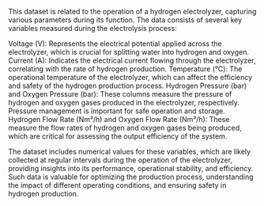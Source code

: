 This dataset is related to the operation of a hydrogen electrolyzer, capturing various parameters during its function. The data consists of several key variables measured during the electrolysis process:

Voltage (V): Represents the electrical potential applied across the electrolyzer, which is crucial for splitting water into hydrogen and oxygen.
Current (A): Indicates the electrical current flowing through the electrolyzer, correlating with the rate of hydrogen production.
Temperature (°C): The operational temperature of the electrolyzer, which can affect the efficiency and safety of the hydrogen production process.
Hydrogen Pressure (bar) and Oxygen Pressure (bar): These columns measure the pressure of hydrogen and oxygen gases produced in the electrolyzer, respectively. Pressure management is important for safe operation and storage.
Hydrogen Flow Rate (Nm³/h) and Oxygen Flow Rate (Nm³/h): These measure the flow rates of hydrogen and oxygen gases being produced, which are critical for assessing the output efficiency of the system.

The dataset includes numerical values for these variables, which are likely collected at regular intervals during the operation of the electrolyzer, providing insights into its performance, operational stability, and efficiency. 
Such data is valuable for optimizing the production process, understanding the impact of different operating conditions, and ensuring safety in hydrogen production.
